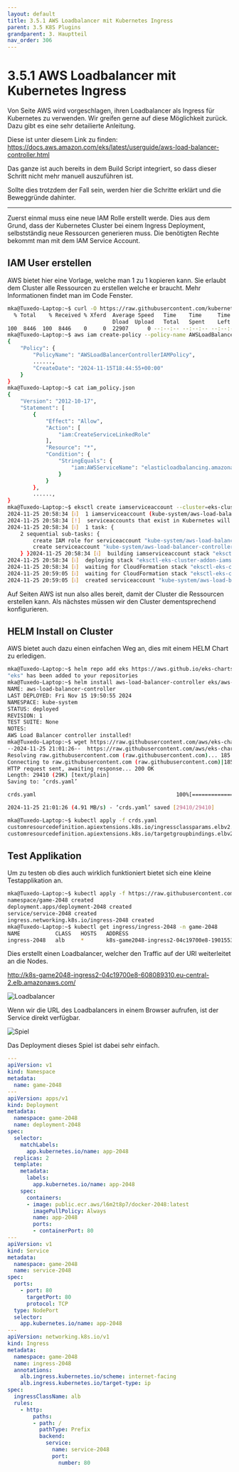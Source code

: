 ```yaml
---
layout: default
title: 3.5.1 AWS Loadbalancer mit Kubernetes Ingress
parent: 3.5 K8S Plugins
grandparent: 3. Hauptteil
nav_order: 306
---
```


# 3.5.1 AWS Loadbalancer mit Kubernetes Ingress

Von Seite AWS wird vorgeschlagen, ihren Loadbalancer als Ingress für Kubernetes zu verwenden.
Wir greifen gerne auf diese Möglichkeit zurück. Dazu gibt es eine sehr detailierte Anleitung.

Diese ist unter diesem Link zu finden:
<https://docs.aws.amazon.com/eks/latest/userguide/aws-load-balancer-controller.html>

Das ganze ist auch bereits in dem Build Script integriert, so dass dieser Schritt nicht mehr manuell auszuführen ist.

Sollte dies trotzdem der Fall sein, werden hier die Schritte erklärt und die Beweggründe dahinter.

----

Zuerst einmal muss eine neue IAM Rolle erstellt werde.
Dies aus dem Grund, dass der Kubernetes Cluster bei einem Ingress Deployment, selbstständig neue Ressourcen generieren muss. Die benötigten Rechte bekommt man mit dem IAM Service Account.

## IAM User erstellen

AWS bietet hier eine Vorlage, welche man 1 zu 1 kopieren kann. Sie erlaubt dem Cluster alle Ressourcen zu erstellen welche er braucht. Mehr Informationen findet man im Code Fenster.

```bash
mka@Tuxedo-Laptop:~$ curl -O https://raw.githubusercontent.com/kubernetes-sigs/aws-load-balancer-controller/v2.7.2/docs/install/iam_policy.json
  % Total    % Received % Xferd  Average Speed   Time    Time     Time  Current
                                 Dload  Upload   Total   Spent    Left  Speed
100  8446  100  8446    0     0  22907      0 --:--:-- --:--:-- --:--:-- 22951
mka@Tuxedo-Laptop:~$ aws iam create-policy --policy-name AWSLoadBalancerControllerIAMPolicy --policy-document file://iam_policy.json
{
    "Policy": {
        "PolicyName": "AWSLoadBalancerControllerIAMPolicy",
        ......,
        "CreateDate": "2024-11-15T18:44:55+00:00"
    }
}
mka@Tuxedo-Laptop:~$ cat iam_policy.json
{
    "Version": "2012-10-17",
    "Statement": [
        {
            "Effect": "Allow",
            "Action": [
                "iam:CreateServiceLinkedRole"
            ],
            "Resource": "*",
            "Condition": {
                "StringEquals": {
                    "iam:AWSServiceName": "elasticloadbalancing.amazonaws.com"
                }
            }
        },
        ......,
}
mka@Tuxedo-Laptop:~$ eksctl create iamserviceaccount --cluster=eks-cluster --namespace=kube-system --name=aws-load-balancer-controller --role-name AmazonEKSLoadBalancerControllerRole --attach-policy-arn=arn:aws:iam::*********:policy/AWSLoadBalancerControllerIAMPolicy --approve
2024-11-25 20:58:34 [ℹ]  1 iamserviceaccount (kube-system/aws-load-balancer-controller) was included (based on the include/exclude rules)
2024-11-25 20:58:34 [!]  serviceaccounts that exist in Kubernetes will be excluded, use --override-existing-serviceaccounts to override
2024-11-25 20:58:34 [ℹ]  1 task: {
    2 sequential sub-tasks: {
        create IAM role for serviceaccount "kube-system/aws-load-balancer-controller",
        create serviceaccount "kube-system/aws-load-balancer-controller",
    } }2024-11-25 20:58:34 [ℹ]  building iamserviceaccount stack "eksctl-eks-cluster-addon-iamserviceaccount-kube-system-aws-load-balancer-controller"
2024-11-25 20:58:34 [ℹ]  deploying stack "eksctl-eks-cluster-addon-iamserviceaccount-kube-system-aws-load-balancer-controller"
2024-11-25 20:58:34 [ℹ]  waiting for CloudFormation stack "eksctl-eks-cluster-addon-iamserviceaccount-kube-system-aws-load-balancer-controller"
2024-11-25 20:59:05 [ℹ]  waiting for CloudFormation stack "eksctl-eks-cluster-addon-iamserviceaccount-kube-system-aws-load-balancer-controller"
2024-11-25 20:59:05 [ℹ]  created serviceaccount "kube-system/aws-load-balancer-controller"
```

Auf Seiten AWS ist nun also alles bereit, damit der Cluster die Ressourcen erstellen kann.
Als nächstes müssen wir den Cluster dementsprechend konfigurieren.

## HELM Install on Cluster

AWS bietet auch dazu einen einfachen Weg an, dies mit einem HELM Chart zu erledigen.

```bash
mka@Tuxedo-Laptop:~$ helm repo add eks https://aws.github.io/eks-charts
"eks" has been added to your repositories
mka@Tuxedo-Laptop:~$ helm install aws-load-balancer-controller eks/aws-load-balancer-controller -n kube-system --set clusterName=eks-cluster --set serviceAccount.create=false --set serviceAccount.name=aws-load-balancer-controller
NAME: aws-load-balancer-controller
LAST DEPLOYED: Fri Nov 15 19:50:55 2024
NAMESPACE: kube-system
STATUS: deployed
REVISION: 1
TEST SUITE: None
NOTES:
AWS Load Balancer controller installed!
mka@Tuxedo-Laptop:~$ wget https://raw.githubusercontent.com/aws/eks-charts/master/stable/aws-load-balancer-controller/crds/crds.yaml
--2024-11-25 21:01:26--  https://raw.githubusercontent.com/aws/eks-charts/master/stable/aws-load-balancer-controller/crds/crds.yaml
Resolving raw.githubusercontent.com (raw.githubusercontent.com)... 185.199.111.133, 185.199.110.133, 185.199.108.133, ...
Connecting to raw.githubusercontent.com (raw.githubusercontent.com)|185.199.111.133|:443... connected.
HTTP request sent, awaiting response... 200 OK
Length: 29410 (29K) [text/plain]
Saving to: ‘crds.yaml’

crds.yaml                                            100%[=====================================================================================================================>]  28.72K  --.-KB/s    in 0.006s

2024-11-25 21:01:26 (4.91 MB/s) - ‘crds.yaml’ saved [29410/29410]

mka@Tuxedo-Laptop:~$ kubectl apply -f crds.yaml
customresourcedefinition.apiextensions.k8s.io/ingressclassparams.elbv2.k8s.aws configured
customresourcedefinition.apiextensions.k8s.io/targetgroupbindings.elbv2.k8s.aws configured
```

## Test Applikation

Um zu testen ob dies auch wirklich funktioniert bietet sich eine kleine Testapplikation an.

```bash
mka@Tuxedo-Laptop:~$ kubectl apply -f https://raw.githubusercontent.com/kubernetes-sigs/aws-load-balancer-controller/v2.7.2/docs/examples/2048/2048_full.yaml
namespace/game-2048 created
deployment.apps/deployment-2048 created
service/service-2048 created
ingress.networking.k8s.io/ingress-2048 created
mka@Tuxedo-Laptop:~$ kubectl get ingress/ingress-2048 -n game-2048
NAME           CLASS   HOSTS   ADDRESS                                                                      PORTS   AGE
ingress-2048   alb     *       k8s-game2048-ingress2-04c19700e8-1901553064.eu-central-2.elb.amazonaws.com   80      15s
```

Dies erstellt einen Loadbalancer, welcher den Traffic auf der URl weiterleitet an die Nodes.

<http://k8s-game2048-ingress2-04c19700e8-608089310.eu-central-2.elb.amazonaws.com/>

![Loadbalancer](../ressources/images/kubernetes/loadbalancer.PNG)

Wenn wir die URL des Loadbalancers in einem Browser aufrufen, ist der Service direkt verfügbar.

![Spiel](../ressources/images/kubernetes/2048_spiel.PNG)

Das Deployment dieses Spiel ist dabei sehr einfach.

```yaml
---
apiVersion: v1
kind: Namespace
metadata:
  name: game-2048
---
apiVersion: apps/v1
kind: Deployment
metadata:
  namespace: game-2048
  name: deployment-2048
spec:
  selector:
    matchLabels:
      app.kubernetes.io/name: app-2048
  replicas: 2
  template:
    metadata:
      labels:
        app.kubernetes.io/name: app-2048
    spec:
      containers:
      - image: public.ecr.aws/l6m2t8p7/docker-2048:latest
        imagePullPolicy: Always
        name: app-2048
        ports:
        - containerPort: 80
---
apiVersion: v1
kind: Service
metadata:
  namespace: game-2048
  name: service-2048
spec:
  ports:
    - port: 80
      targetPort: 80
      protocol: TCP
  type: NodePort
  selector:
    app.kubernetes.io/name: app-2048
---
apiVersion: networking.k8s.io/v1
kind: Ingress
metadata:
  namespace: game-2048
  name: ingress-2048
  annotations:
    alb.ingress.kubernetes.io/scheme: internet-facing
    alb.ingress.kubernetes.io/target-type: ip
spec:
  ingressClassName: alb
  rules:
    - http:
        paths:
        - path: /
          pathType: Prefix
          backend:
            service:
              name: service-2048
              port:
                number: 80
```
